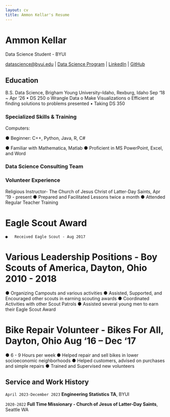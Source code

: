 ```yaml
---
layout: cv
title: Ammon Kellar's Resume
---
```

# Ammon Kellar
Data Science Student - BYUI
<div id="webaddress">
<a href="datascience@byui.edu">datascience@byui.edu</a>
| <a href="https://byuidatascience.github.io/development.html">Data Science Program</a>
| <a href="https://www.linkedin.com/groups/13537407/">LinkedIn</a>
| <a href="https://github.com/byuids-resumes">GitHub</a>
</div>

<!-- https://www.monique.tech/the-art-of-markdown -->

## Education

B.S. Data Science, Brigham Young University–Idaho,	 Rexburg, Idaho Sep ‘18 ~ Apr ‘26
•	DS 250
  o	Wrangle Data
  o	Make Visualizations
  o	Efficient at finding solutions to problems presented
•	Taking DS 350

### Specialized Skills & Training
Computers:

●	Beginner: C++, Python, Java, R, C#

●	Familiar with Mathematica, Matlab
●	Proficient in MS PowerPoint, Excel, and Word

### Data Science Consulting Team

### Volunteer Experience
Religious Instructor- The Church of Jesus Christ of Latter-Day Saints,	Apr ‘19 - present
  ●	Prepared and Facilitated Lessons twice a month
  ●	Attended Regular Teacher Training
  # Eagle Scout Award
    ●	Received Eagle Scout - Aug 2017
  # Various Leadership Positions - Boy Scouts of America, Dayton, Ohio	2010 - 2018
  ●	Organizing Campouts and various activities
  ●	Assisted, Supported, and Encouraged other scouts in earning scouting awards
  ●	Coordinated Activities with other Scout Patrols
  ●	Assisted several young men to earn their Eagle Scout Award
  # Bike Repair Volunteer - Bikes For All, Dayton, Ohio	Aug ‘16 – Dec ‘17
  ●	6 - 9 Hours per week
  ●	Helped repair and sell bikes in lower socioeconomic neighborhoods
  ●	Helped customers, advised on purchases and simple repairs
  ●	Trained and Supervised new volunteers

## Service and Work History

`April 2023-December 2023`
__Engineering Statistics TA__, BYUI


`2020-2022`
__Full Time Missionary - Church of Jesus of Latter-Day Saints__, Seattle WA



<!-- ### Footer

Last updated: December 2023 -->


